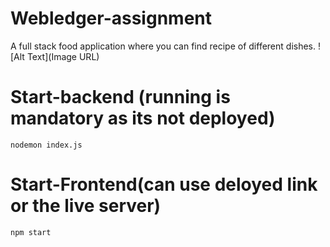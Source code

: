 # Webledger-assignment
A full stack food application where you can find recipe of different dishes.
![Alt Text](Image URL)

# Start-backend (running is mandatory as its not deployed)
    nodemon index.js

# Start-Frontend(can use deloyed link or the live server)
    npm start


